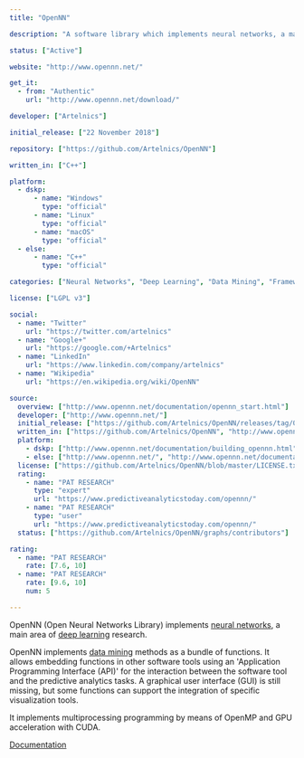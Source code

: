 ```yaml
---
title: "OpenNN"

description: "A software library which implements neural networks, a main area of deep learning research"

status: ["Active"]

website: "http://www.opennn.net/"

get_it:
  - from: "Authentic"
    url: "http://www.opennn.net/download/"

developer: ["Artelnics"]

initial_release: ["22 November 2018"]

repository: ["https://github.com/Artelnics/OpenNN"]

written_in: ["C++"]

platform:
  - dskp:
      - name: "Windows"
        type: "official"
      - name: "Linux"
        type: "official"
      - name: "macOS"
        type: "official"
  - else:
      - name: "C++"
        type: "official"

categories: ["Neural Networks", "Deep Learning", "Data Mining", "Framework"]

license: ["LGPL v3"]

social:
  - name: "Twitter"
    url: "https://twitter.com/artelnics"
  - name: "Google+"
    url: "https://google.com/+Artelnics"
  - name: "LinkedIn"
    url: "https://www.linkedin.com/company/artelnics"
  - name: "Wikipedia"
    url: "https://en.wikipedia.org/wiki/OpenNN"

source:
  overview: ["http://www.opennn.net/documentation/opennn_start.html"]
  developer: ["http://www.opennn.net/"]
  initial_release: ["https://github.com/Artelnics/OpenNN/releases/tag/0.1"]
  written_in: ["https://github.com/Artelnics/OpenNN", "http://www.opennn.net/documentation/opennn_start.html"]
  platform:
    - dskp: ["http://www.opennn.net/documentation/building_opennn.html", "https://en.wikipedia.org/w/index.php?title=OpenNN&oldid=875141876"]
    - else: ["http://www.opennn.net/", "http://www.opennn.net/documentation/opennn_start.html#Whatitdoes"]
  license: ["https://github.com/Artelnics/OpenNN/blob/master/LICENSE.txt"]
  rating:
    - name: "PAT RESEARCH"
      type: "expert"
      url: "https://www.predictiveanalyticstoday.com/opennn/"
    - name: "PAT RESEARCH"
      type: "user"
      url: "https://www.predictiveanalyticstoday.com/opennn/"
  status: ["https://github.com/Artelnics/OpenNN/graphs/contributors"]

rating:
  - name: "PAT RESEARCH"
    rate: [7.6, 10]
  - name: "PAT RESEARCH"
    rate: [9.6, 10]
    num: 5

---
```

  OpenNN (Open Neural Networks Library) implements [neural networks](/categories/neural-networks), a main area of [deep learning](/categories/deep-learning) research.
  
  OpenNN implements [data mining](/categories/data-mining) methods as a bundle of functions. It allows embedding functions in other software tools using an 'Application Programming Interface (API)' for the interaction between the software tool and the predictive analytics tasks. A graphical user interface (GUI) is still missing, but some functions can support the integration of specific visualization tools.
  
  It implements multiprocessing programming by means of OpenMP and GPU acceleration with CUDA.
  
  [Documentation](http://www.opennn.net/documentation/)
